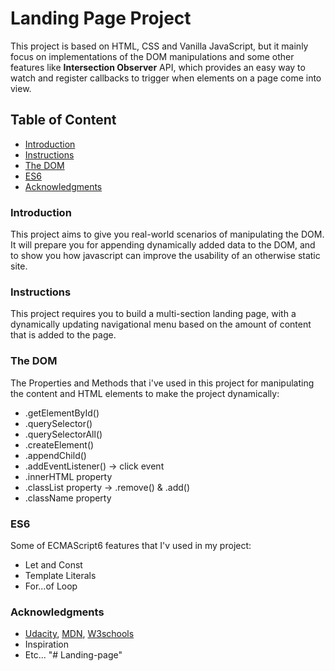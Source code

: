 # Landing Page Project

This project is based on HTML, CSS and Vanilla JavaScript, but it mainly focus on implementations of the DOM manipulations and some other features like **Intersection Observer** API, which provides an easy way to watch and register callbacks to trigger when elements on a page come into view.

## Table of Content

- [Introduction](#introduction)
- [Instructions](#instructions)
- [The DOM](#the-dom)
- [ES6](#es6)
- [Acknowledgments](#Acknowledgments)

### Introduction

This project aims to give you real-world scenarios of manipulating the DOM. It will prepare you for appending dynamically added data to the DOM, and to show you how javascript can improve the usability of an otherwise static site.

### Instructions

This project requires you to build a multi-section landing page, with a dynamically updating navigational menu based on the amount of content that is added to the page.

### The DOM

The Properties and Methods that i've used in this project for manipulating the content and HTML elements to make the project dynamically:

- .getElementById()
- .querySelector()
- .querySelectorAll()
- .createElement()
- .appendChild()
- .addEventListener() -> click event
- .innerHTML property
- .classList property -> .remove() & .add()
- .className property

### ES6

Some of ECMAScript6 features that I'v used in my project:

- Let and Const
- Template Literals
- For...of Loop

### Acknowledgments

- [Udacity](https://www.udacity.com/), [MDN](https://developer.mozilla.org/en-US/), [W3schools](https://www.w3schools.com/)
- Inspiration
- Etc...
"# Landing-page" 
